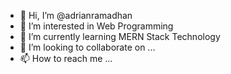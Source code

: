 - 👋 Hi, I’m @adrianramadhan
- 👀 I’m interested in Web Programming
- 🌱 I’m currently learning MERN Stack Technology
- 💞️ I’m looking to collaborate on ...
- 📫 How to reach me ...

<!---
adrianramadhan/adrianramadhan is a ✨ special ✨ repository because its `README.md` (this file) appears on your GitHub profile.
You can click the Preview link to take a look at your changes.
--->

